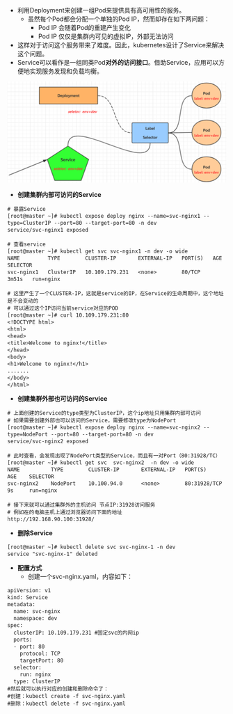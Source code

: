 - 利用Deployment来创建一组Pod来提供具有高可用性的服务。
  - 虽然每个Pod都会分配一个单独的Pod IP，然而却存在如下两问题：
    - Pod IP 会随着Pod的重建产生变化
    - Pod IP 仅仅是集群内可见的虚拟IP，外部无法访问
- 这样对于访问这个服务带来了难度。因此，kubernetes设计了Service来解决这个问题。
- Service可以看作是一组同类Pod**对外的访问接口**。借助Service，应用可以方便地实现服务发现和负载均衡。

![pics1](../../pics/image-20200408194716912.png)

- **创建集群内部可访问的Service**

```
# 暴露Service
[root@master ~]# kubectl expose deploy nginx --name=svc-nginx1 --type=ClusterIP --port=80 --target-port=80 -n dev
service/svc-nginx1 exposed

# 查看service
[root@master ~]# kubectl get svc svc-nginx1 -n dev -o wide
NAME         TYPE        CLUSTER-IP       EXTERNAL-IP   PORT(S)   AGE     SELECTOR
svc-nginx1   ClusterIP   10.109.179.231   <none>        80/TCP    3m51s   run=nginx

# 这里产生了一个CLUSTER-IP，这就是service的IP，在Service的生命周期中，这个地址是不会变动的
# 可以通过这个IP访问当前service对应的POD
[root@master ~]# curl 10.109.179.231:80
<!DOCTYPE html>
<html>
<head>
<title>Welcome to nginx!</title>
</head>
<body>
<h1>Welcome to nginx!</h1>
.......
</body>
</html>
```

- **创建集群外部也可访问的Service**

```
# 上面创建的Service的type类型为ClusterIP，这个ip地址只用集群内部可访问
# 如果需要创建外部也可以访问的Service，需要修改type为NodePort
[root@master ~]# kubectl expose deploy nginx --name=svc-nginx2 --type=NodePort --port=80 --target-port=80 -n dev
service/svc-nginx2 exposed

# 此时查看，会发现出现了NodePort类型的Service，而且有一对Port（80:31928/TC）
[root@master ~]# kubectl get svc  svc-nginx2  -n dev -o wide
NAME          TYPE        CLUSTER-IP       EXTERNAL-IP   PORT(S)        AGE    SELECTOR
svc-nginx2    NodePort    10.100.94.0      <none>        80:31928/TCP   9s     run=nginx

# 接下来就可以通过集群外的主机访问 节点IP:31928访问服务
# 例如在的电脑主机上通过浏览器访问下面的地址
http://192.168.90.100:31928/
```

- **删除Service**

```
[root@master ~]# kubectl delete svc svc-nginx-1 -n dev
service "svc-nginx-1" deleted
```

- **配置方式**
  - 创建一个svc-nginx.yaml，内容如下：

```
apiVersion: v1
kind: Service
metadata:
  name: svc-nginx
  namespace: dev
spec:
  clusterIP: 10.109.179.231 #固定svc的内网ip
  ports:
  - port: 80
    protocol: TCP
    targetPort: 80
  selector:
    run: nginx
  type: ClusterIP
#然后就可以执行对应的创建和删除命令了：
#创建：kubectl create -f svc-nginx.yaml
#删除：kubectl delete -f svc-nginx.yaml
```


